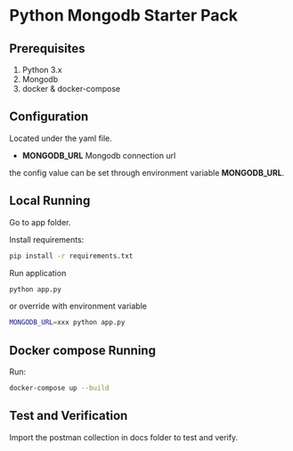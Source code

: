 # Python Mongodb Starter Pack

## Prerequisites
1. Python 3.x
2. Mongodb
3. docker & docker-compose

## Configuration

Located under the yaml file.

- **MONGODB_URL** Mongodb connection url

the config value can be set through environment variable **MONGODB_URL**.

## Local Running

Go to app folder.

Install requirements:

```bash
pip install -r requirements.txt
```

Run application

```bash
python app.py
```

or override with environment variable

```bash
MONGODB_URL=xxx python app.py
```


## Docker compose Running

Run:
```bash
docker-compose up --build
```


## Test and Verification

Import the postman collection in docs folder to test and verify.